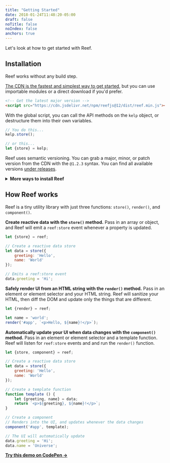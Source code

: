 ```yaml
---
title: "Getting Started"
date: 2018-01-24T11:48:20-05:00
draft: false
noTitle: false
noIndex: false
anchors: true
---
```


<!-- Reef is just three utility functions that you can use with vanilla JS. Let's look at how to get started. -->

Let's look at how to get started with Reef.

<div id="table-of-contents"></div>

<!-- Let's look at [how to install Reef](#installation) (it's as simple as loading a JS file), and [a quick intro to how it works](#how-reef-works). -->



## Installation

Reef works without any build step.

[The CDN is the fastest and simplest way to get started](https://cdn.jsdelivr.net/npm/reefjs/dist/), but you can use importable modules or a direct download if you'd prefer.

```html
<!-- Get the latest major version -->
<script src="https://cdn.jsdelivr.net/npm/reefjs@12/dist/reef.min.js"></script>
```

With the global script, you can call the API methods on the `kelp` object, or destructure them into their own variables.

```js
// You do this...
kelp.store();

// or this...
let {store} = kelp;
```

Reef uses semantic versioning. You can grab a major, minor, or patch version from the CDN with the `@1.2.3` syntax. You can find all available versions [under releases](https://github.com/cferdinandi/reef/releases).

<details>
<summary class="margin-bottom-small"><strong>More ways to install Reef</strong></summary>
{{%md%}}
**ES Modules**

Reef also supports modern browsers and module bundlers (like Rollup, Webpack, Snowpack, and so on) using the ES modules `import` syntax. Use the `.es` version.

```js
import {store, component} from 'https://cdn.jsdelivr.net/npm/reefjs@12/dist/reef.es.min.js';
```

**NPM**

You can also use NPM (or your favorite package manager). First, install with NPM.

```bash
npm install reefjs --save
```

Then import the package.

```js
import {store, component} from 'reefjs';
```

**CommonJS**

If you use NodeJS, you can import Reef using the `require()` method with the `.cjs` version.

```js
let {store, component} = require('https://cdn.jsdelivr.net/npm/reefjs@12/dist/reef.cjs.min.js');
```

**Direct Download**

You can [download the files directly from GitHub](https://github.com/cferdinandi/reef/archive/master.zip).

Compiled and production-ready code can be found in the `dist` directory. The `src` directory contains development code.

```html
<script src="path/to/reef.min.js"></script>
```
{{%/md%}}
</details>



## How Reef works

Reef is a tiny utility library with just three functions: `store()`, `render()`, and `component()`.

**Create reactive data with the `store()` method.** Pass in an array or object, and Reef will emit a `reef:store` event whenever a property is updated.

```js
let {store} = reef;

// Create a reactive data store
let data = store({
	greeting: 'Hello',
	name: 'World'
});

// Emits a reef:store event
data.greeting = 'Hi';
```

**Safely render UI from an HTML string with the `render()` method.** Pass in an element or element selector and your HTML string. Reef will sanitize your HTML, then diff the DOM and update only the things that are different.

```js
let {render} = reef;

let name = 'world';
render('#app', `<p>Hello, ${name}!</p>`);
```

**Automatically update your UI when data changes with the `component()` method.** Pass in an element or element selector and a template function. Reef will listen for `reef:store` events and and run the `render()` function.

```js
let {store, component} = reef;

// Create a reactive data store
let data = store({
	greeting: 'Hello',
	name: 'World'
});

// Create a template function
function template () {
	let {greeting, name} = data;
	return `<p>${greeting}, ${name}!</p>`;
}

// Create a component
// Renders into the UI, and updates whenever the data changes
component('#app', template);

// The UI will automatically update
data.greeting = 'Hi';
data.name = 'Universe';
```

**[Try this demo on CodePen &rarr;](https://codepen.io/cferdinandi/pen/yLKVPgK)**